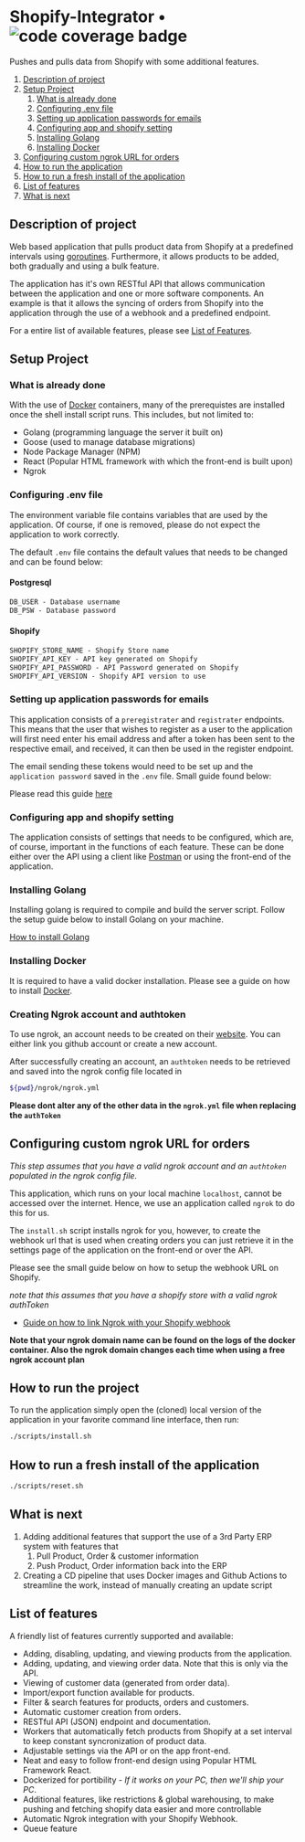 # Shopify-Integrator  • ![code coverage badge][def]

Pushes and pulls data from Shopify with some additional features.

1. [Description of project](https://github.com/Keenan-Faure/Shopify-Integrator?tab=readme-ov-file#description-of-project)
2. [Setup Project](https://github.com/Keenan-Faure/Shopify-Integrator?tab=readme-ov-file#setup-project)
   1. [What is already done](https://github.com/Keenan-Faure/Shopify-Integrator?tab=readme-ov-file#what-is-already-done)
   2. [Configuring .env file](https://github.com/Keenan-Faure/Shopify-Integrator?tab=readme-ov-file#configuring-env-file)
   3. [Setting up application passwords for emails](https://github.com/Keenan-Faure/Shopify-Integrator?tab=readme-ov-file#setting-up-application-passwords-for-emails)
   4. [Configuring app and shopify setting](https://github.com/Keenan-Faure/Shopify-Integrator?tab=readme-ov-file#configuring-app-and-shopify-setting)
   5. [Installing Golang](https://github.com/Keenan-Faure/Shopify-Integrator?tab=readme-ov-file#installing-golang)
   6. [Installing Docker](https://github.com/Keenan-Faure/Shopify-Integrator?tab=readme-ov-file#installing-docker)
3. [Configuring custom ngrok URL for orders](https://github.com/Keenan-Faure/Shopify-Integrator?tab=readme-ov-file#configuring-custom-ngrok-url-for-orders)
4. [How to run the application](https://github.com/Keenan-Faure/Shopify-Integrator?tab=readme-ov-file#how-to-run-the-project)
5. [How to run a fresh install of the application](https://github.com/Keenan-Faure/Shopify-Integrator?tab=readme-ov-file#how-to-run-a-fresh-install-of-the-application)
6. [List of features](https://github.com/Keenan-Faure/Shopify-Integrator?tab=readme-ov-file#list-of-features)
7. [What is next](https://github.com/Keenan-Faure/Shopify-Integrator?tab=readme-ov-file#what-is-next)

## Description of project

Web based application that pulls product data from Shopify at a predefined intervals using [goroutines](https://go.dev/tour/concurrency/1). Furthermore, it allows products to be added, both gradually and using a bulk feature.

The application has it's own RESTful API that allows communication between the application and one or more software components. An example is that it allows the syncing of orders from Shopify into the application through the use of a webhook and a predefined endpoint.

For a entire list of available features, please see [List of Features](https://google.com).

## Setup Project

### What is already done

With the use of [Docker](https://www.docker.com/) containers, many of the prerequistes are installed once the shell install script runs. This includes, but not limited to:

- Golang (programming language the server it built on)
- Goose (used to manage database migrations)
- Node Package Manager (NPM)
- React (Popular HTML framework with which the front-end is built upon)
- Ngrok

### Configuring .env file

The environment variable file contains variables that are used by the application. Of course, if one is removed, please do not expect the application to work correctly.

The default `.env` file contains the default values that needs to be changed and can be found below:

#### Postgresql

```txt
DB_USER - Database username
DB_PSW - Database password
```

#### Shopify

```txt
SHOPIFY_STORE_NAME - Shopify Store name
SHOPIFY_API_KEY - API key generated on Shopify
SHOPIFY_API_PASSWORD - API Password generated on Shopify
SHOPIFY_API_VERSION - Shopify API version to use
```

### Setting up application passwords for emails

This application consists of a `preregistrater` and `registrater` endpoints. This means that the user that wishes to register as a user to the application will first need enter his email address and after a token has been sent to the respective email, and received, it can then be used in the register endpoint.

The email sending these tokens would need to be set up and the `application password` saved in the `.env` file. Small guide found below:

Please read this guide [here](https://support.google.com/mail/answer/185833?hl=en)

### Configuring app and shopify setting

The application consists of settings that needs to be configured, which are, of course, important in the functions of each feature. These can be done either over the API using a client like [Postman](https://www.postman.com) or using the front-end of the application.

### Installing Golang

Installing golang is required to compile and build the server script. Follow the setup guide below to install Golang on your machine.

[How to install Golang](https://go.dev/doc/install)

### Installing Docker

It is required to have a valid docker installation. Please see a guide on how to install [Docker](https://www.docker.com/).

### Creating Ngrok account and authtoken

To use ngrok, an account needs to be created on their [website](https://dashboard.ngrok.com). You can either link you github account or create a new account.

After successfully creating an account, an `authtoken` needs to be retrieved and saved into the ngrok config file located in

```bash
${pwd}/ngrok/ngrok.yml
```

**Please dont alter any of the other data in the `ngrok.yml` file when replacing the `authToken`**

## Configuring custom ngrok URL for orders

_This step assumes that you have a valid ngrok account and an `authtoken` populated in the ngrok config file._

This application, which runs on your local machine `localhost`, cannot be accessed over the internet. Hence, we use an
application called `ngrok` to do this for us.

The `install.sh` script installs ngrok for you, however, to create the webhook url that is used when creating orders
you can just retrieve it in the settings page of the application on the front-end or over the API.

Please see the small guide below on how to setup the webhook URL on Shopify.

_note that this assumes that you have a shopify store with a valid ngrok authToken_

- [Guide on how to link Ngrok with your Shopify webhook](https://ngrok.com/docs/integrations/shopify/webhooks/)

**Note that your ngrok domain name can be found on the logs of the docker container. Also the ngrok domain changes each time when using a free ngrok account plan**

## How to run the project

To run the application simply open the (cloned) local version of the application in your favorite command line interface, then run:

```bash
./scripts/install.sh
```

## How to run a fresh install of the application

```bash
./scripts/reset.sh
```

## What is next

1. Adding additional features that support the use of a 3rd Party ERP system with features that
   1. Pull Product, Order & customer information
   2. Push Product, Order information back into the ERP
2. Creating a CD pipeline that uses Docker images and Github Actions to streamline the work, instead of manually creating an update script

## List of features

A friendly list of features currently supported and available:

- Adding, disabling, updating, and viewing products from the application.
- Adding, updating, and viewing order data. Note that this is only via the API.
- Viewing of customer data (generated from order data).
- Import/export function available for products.
- Filter & search features for products, orders and customers.
- Automatic customer creation from orders.
- RESTful API (JSON) endpoint and documentation.
- Workers that automatically fetch products from Shopify at a set interval to keep constant syncronization of product data.
- Adjustable settings via the API or on the app front-end.
- Neat and easy to follow front-end design using Popular HTML Framework React.
- Dockerized for portibility - _If it works on your PC, then we'll ship your PC_.
- Additional features, like restrictions & global warehousing, to make pushing and fetching shopify data easier and more controllable
- Automatic Ngrok integration with your Shopify Webhook.
- Queue feature

[def]: https://github.com/keenan-faure/learn-cicd-starter/actions/workflows/ci.yml/badge.svg
